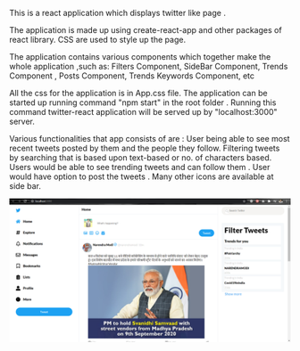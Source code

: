 This is a react application which displays twitter like page .

The application is made up using create-react-app and other packages of react library.
CSS are used to style up the page.

The application contains various components which together make the whole application ,such as:
Filters Component,
SideBar Component,
Trends Component ,
Posts Component,
Trends Keywords Component, etc

All the css for the application is in App.css file.
The application can be started up running command "npm start" in the root folder .
Running this command twitter-react application will be served up by "localhost:3000" server.

Various functionalities that app consists of are :
 User being able to see most recent tweets posted by them and the people they follow.
 Filtering tweets by searching that is based upon text-based or no. of characters based.
 Users would be able to see trending tweets and can follow them .
 User would have option to post the tweets .
 Many other icons are available at side bar.


![](public/images/home_page.png)
